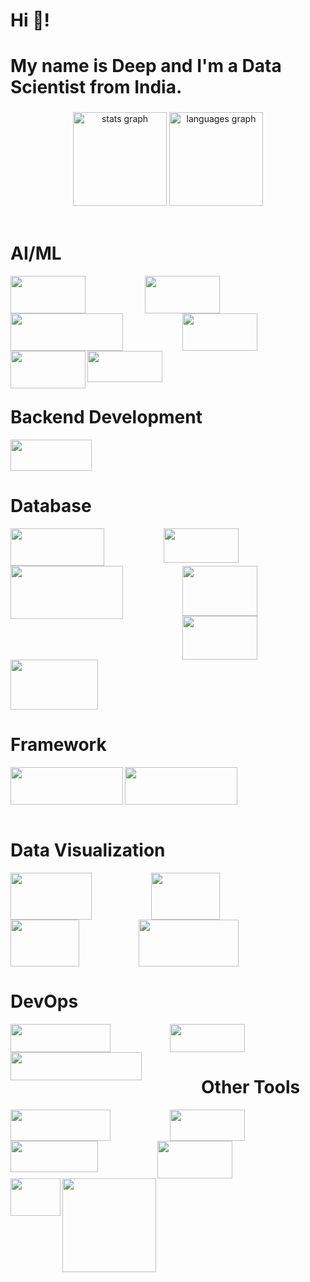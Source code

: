 <h1 align="left">Hi 👋!</h1>
<h1 align="left">My name is Deep and I'm a Data Scientist from India.</h1>

###

<div align="center">
  <img src="https://github-readme-stats.vercel.app/api?username=deepusdadiya&hide_title=false&hide_rank=true&show_icons=false&include_all_commits=false&count_private=false&disable_animations=false&theme=dracula&locale=en&hide_border=false" height="150" alt="stats graph"  />
  <img src="https://github-readme-stats.vercel.app/api/top-langs?username=deepusdadiya&locale=en&hide_title=false&layout=compact&card_width=320&langs_count=5&theme=dracula&hide_border=false" height="150" alt="languages graph"  />
</div>
<br>


###
<h1 align="left">AI/ML</h1>

<img align="left" height="60" width="120" style="margin-right: 95px;" src="https://encrypted-tbn0.gstatic.com/images?q=tbn:ANd9GcTaeXMlr8a_IdEZW_7CnTGJI24OmPIi9-IW5Q&s"  />
<img align="left" height="60" width="120" style="margin-right: 95px;" src="https://encrypted-tbn0.gstatic.com/images?q=tbn:ANd9GcRSu9xFbA6COOd9Wq-koFEoAFD7wpFgbvdz6Q&s"  />
<img align="left" height="60" width="180" style="margin-right: 95px;" src="https://www.askpython.com/wp-content/uploads/2021/03/tensorflow_logo-1024x344.png.webp"  />
<img align="left" height="60" width="120" style="margin-right: 95px;" src="https://images.icon-icons.com/2699/PNG/512/pytorch_logo_icon_169823.png"  />
<img align="left" height="60" width="120" src="https://logos-world.net/wp-content/uploads/2024/08/OpenAI-Logo.png"  />
<img height="50" width="120" style="margin-right: 95px;" src="https://upload.wikimedia.org/wikipedia/commons/thumb/0/05/Scikit_learn_logo_small.svg/2560px-Scikit_learn_logo_small.svg.png"  />
<br>


###
<h1 align="left">Backend Development</h1>

<img height="50" width="130" src="https://hackernoon.imgix.net/images/VyvcKdbWHbTaN3QzRCQQS7pXASq1-y42k312q.png"   />
<br>

###
<h1 align="left">Database</h1>

<img align="left" height="60" width="150" style="margin-right: 95px;" src="https://encrypted-tbn0.gstatic.com/images?q=tbn:ANd9GcTAGnTL2T8pjRFgzqIxRE19EKDgvzXAgnO7tg&s"  />
<img align="left" height="55" width="120" style="margin-right: 95px;" src="https://upload.wikimedia.org/wikipedia/labs/8/8e/Mysql_logo.png"  />
<img align="left" height="85" width="180" style="margin-right: 95px;" src="https://encrypted-tbn0.gstatic.com/images?q=tbn:ANd9GcRU9OCPJsgnJ-po35PBUM552fcrPIhm01JFYg&s"  />
<img align="left" height="80" width="120" style="margin-right: 95px;" src="https://1000logos.net/wp-content/uploads/2017/04/Oracle-Logo.jpg"  />
<img align="left" height="70" width="120" style="margin-right: 95px;" src="https://encrypted-tbn0.gstatic.com/images?q=tbn:ANd9GcS8aNoirf5vZWKhPlo4-f9uWZVFKnZwR1cBgw&s"  />
<img height="80" width="140" style="margin-right: 95px;" src="https://1000logos.net/wp-content/uploads/2020/08/Redis-Logo.png"  />
<br>

###
<h1 align="left">Framework</h1>

<div align="left">
  <img align="left" height="60" width="180" src="https://upload.wikimedia.org/wikiversity/en/thumb/8/8c/FastAPI_logo.png/800px-FastAPI_logo.png"  />
  <img height="60" width="180" src="https://streamlit.io/images/brand/streamlit-logo-primary-colormark-darktext.png"  />
</div>
<br>


###
<h1 align="left">Data Visualization</h1>

<img align="left" height="75" width="130" style="margin-right: 95px;" src="https://seekvectorlogo.com/wp-content/uploads/2022/02/power-bi-vector-logo-2022.png"  />
<img align="left" height="75" width="110" style="margin-right: 95px;" src="https://logos-world.net/wp-content/uploads/2021/10/Tableau-Logo.png"  />
<img align="left" height="75" width="110" style="margin-right: 95px;" src="https://www.pngall.com/wp-content/uploads/15/Excel-Logo-PNG-Cutout.png"  />
<img height="75" width="160" style="margin-right: 95px;" src="https://seaborn.pydata.org/_images/logo-wide-lightbg.svg"  />
<br>


###
<h1 align="left">DevOps</h1>

<img align="left" height="45" width="160" style="margin-right: 95px;" src="https://upload.wikimedia.org/wikipedia/commons/thumb/4/4e/Docker_%28container_engine%29_logo.svg/2560px-Docker_%28container_engine%29_logo.svg.png"  />
<img align="left" height="45" width="210" style="margin-right: 95px;" src="https://upload.wikimedia.org/wikipedia/commons/thumb/6/67/Kubernetes_logo.svg/1200px-Kubernetes_logo.svg.png"  />
<img height="45" width="120" style="margin-right: 95px;" src="https://encrypted-tbn0.gstatic.com/images?q=tbn:ANd9GcQHJks4IMajtORvOHhdqiYyOm7PNNpDEezLcA&s"  />
<br>


###
<h1 align="left">Other Tools</h1>

<img align="left" height="50" width="160" style="margin-right: 95px;" src="https://www.shanebart.com/wp-content/uploads/2019/05/5k4h36j3h4j.png"  />
<img align="left" height="50" width="120" style="margin-right: 95px;" src="https://encrypted-tbn0.gstatic.com/images?q=tbn:ANd9GcSdd25hyNQOMs4Xx1Cv_A_oaT0zagfSWlXMBA&s"  />
<img align="left" height="50" width="140" style="margin-right: 95px;" src="https://upload.wikimedia.org/wikipedia/commons/c/c2/Postman_%28software%29.png"  />
<img align="left" height="60" width="120" style="margin-right: 95px;" src="https://cdn.ourcodeworld.com/public-media/articles/anaconda-python-6185c003c98a3.png"  />
<img align="left" height="60" width="80" src="https://cdn.shortpixel.ai/spai/q_lossy+w_1024+to_webp+ret_img+p_h/algotrading101.com/learn/wp-content/uploads/2021/05/Google-Colab-Guide-1024x683.jpg"  />
<br><br>
<br><br>



###
<img align="left" height="150" src="https://i.imgflip.com/65efzo.gif"  />
